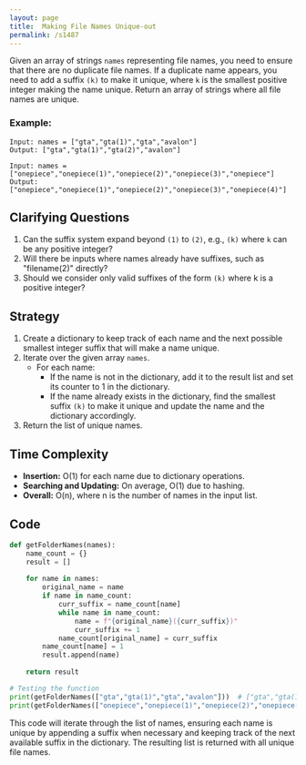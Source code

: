```yaml
---
layout: page
title:  Making File Names Unique-out
permalink: /s1487
---
```

Given an array of strings `names` representing file names, you need to ensure that there are no duplicate file names. If a duplicate name appears, you need to add a suffix `(k)` to make it unique, where `k` is the smallest positive integer making the name unique. Return an array of strings where all file names are unique.

### Example:
```
Input: names = ["gta","gta(1)","gta","avalon"]
Output: ["gta","gta(1)","gta(2)","avalon"]

Input: names = ["onepiece","onepiece(1)","onepiece(2)","onepiece(3)","onepiece"]
Output: ["onepiece","onepiece(1)","onepiece(2)","onepiece(3)","onepiece(4)"]
```

## Clarifying Questions
1. Can the suffix system expand beyond `(1)` to `(2)`, e.g., `(k)` where `k` can be any positive integer?
2. Will there be inputs where names already have suffixes, such as "filename(2)" directly?
3. Should we consider only valid suffixes of the form `(k)` where k is a positive integer?

## Strategy
1. Create a dictionary to keep track of each name and the next possible smallest integer suffix that will make a name unique.
2. Iterate over the given array `names`.
   - For each name:
     - If the name is not in the dictionary, add it to the result list and set its counter to 1 in the dictionary.
     - If the name already exists in the dictionary, find the smallest suffix `(k)` to make it unique and update the name and the dictionary accordingly.
3. Return the list of unique names.

## Time Complexity
- **Insertion:** O(1) for each name due to dictionary operations.
- **Searching and Updating:** On average, O(1) due to hashing.
- **Overall:** O(n), where n is the number of names in the input list.

## Code

```python
def getFolderNames(names):
    name_count = {}
    result = []
    
    for name in names:
        original_name = name
        if name in name_count:
            curr_suffix = name_count[name]
            while name in name_count:
                name = f"{original_name}({curr_suffix})"
                curr_suffix += 1
            name_count[original_name] = curr_suffix
        name_count[name] = 1
        result.append(name)
    
    return result

# Testing the function
print(getFolderNames(["gta","gta(1)","gta","avalon"]))  # ["gta","gta(1)","gta(2)","avalon"]
print(getFolderNames(["onepiece","onepiece(1)","onepiece(2)","onepiece(3)","onepiece"]))  # ["onepiece","onepiece(1)","onepiece(2)","onepiece(3)","onepiece(4)"]
```

This code will iterate through the list of names, ensuring each name is unique by appending a suffix when necessary and keeping track of the next available suffix in the dictionary. The resulting list is returned with all unique file names.